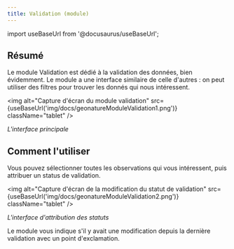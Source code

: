 ```yaml
---
title: Validation (module)
---
```

import useBaseUrl from '@docusaurus/useBaseUrl';

## Résumé

Le module Validation est dédié à la validation des données, bien évidemment. Le module a une interface similaire de celle d'autres : on peut utiliser des filtres pour trouver les donnés qui nous intéressent.

<img alt="Capture d'écran du module validation" src={useBaseUrl('img/docs/geonatureModuleValidation1.png')} className="tablet" />

*L'interface principale*

## Comment l'utiliser

Vous pouvez sélectionner toutes les observations qui vous intéressent, puis attribuer un status de validation.

<img alt="Capture d'écran de la modification du statut de validation" src={useBaseUrl('img/docs/geonatureModuleValidation2.png')} className="tablet" />

*L'interface d'attribution des statuts*

Le module vous indique s'il y avait une modification depuis la dernière validation avec un point d'exclamation.
